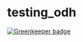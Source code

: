 # testing_odh

[![Greenkeeper badge](https://badges.greenkeeper.io/weber/testing-backend-odh.svg)](https://greenkeeper.io/)
